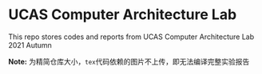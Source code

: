 # UCAS Computer Architecture Lab

This repo stores codes and reports from UCAS Computer Architecture Lab 2021 Autumn

**Note:** 为精简仓库大小，`tex`代码依赖的图片不上传，即无法编译完整实验报告
